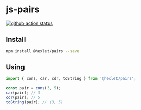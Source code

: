 # js-pairs

[![github action status](https://github.com/hexlet-components/js-pairs/workflows/Main%20workflow/badge.svg)](https://github.com/hexlet-components/js-pairs/actions)

## Install

```sh
npm install @hexlet/pairs --save
```

## Using

```javascript
import { cons, car, cdr, toString } from '@hexlet/pairs';

const pair = cons(3, 5);
car(pair); // 3
cdr(pair); // 5
toString(pair); // (3, 5)
```
